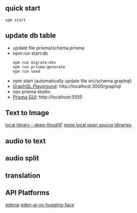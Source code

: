 ## quick start
```
npm start

```

## update db table
- update file prisma/schema.prisma
- npm run start:db 
  ``` equals to following three commands
  npm run migrate:dev
  npm run prisma:generate
  npm run seed
  ```
- npm start (automatically update file src/schema.graphql)
- [GraphQL Playground](http://localhost:3000/graphql): http://localhost:3000/graphql
- npx prisma studio
- [Prisma GUI](http://localhost:5555): http://localhost:5555

## Text to Image
[local library - deep-floyd/IF](https://github.com/deep-floyd/IF)
[more local open source libraries](https://www.edenai.co/post/top-free-image-generation-tools-apis-and-open-source-models)

## audio to text

## audio split

##  translation

## API Platforms
[edenai](https://app.edenai.run/bricks/default)
[eden-ai-vs-hugging-face](https://hackernoon.com/eden-ai-vs-hugging-face-use-cases-target-users-and-value-propositions)